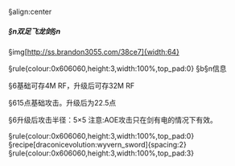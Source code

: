 §align:center
##### §n双足飞龙剑§n

§img[http://ss.brandon3055.com/38ce7]{width:64}

§rule{colour:0x606060,height:3,width:100%,top_pad:0}
§b§n信息

§6基础可存4M RF，升级后可存32M RF

§615点基础攻击。升级后为22.5点

§6升级后攻击半径：5×5
注意:AOE攻击只在剑有电的情况下有效。

§rule{colour:0x606060,height:3,width:100%,top_pad:0}
§recipe[draconicevolution:wyvern_sword]{spacing:2}
§rule{colour:0x606060,height:3,width:100%,top_pad:3}